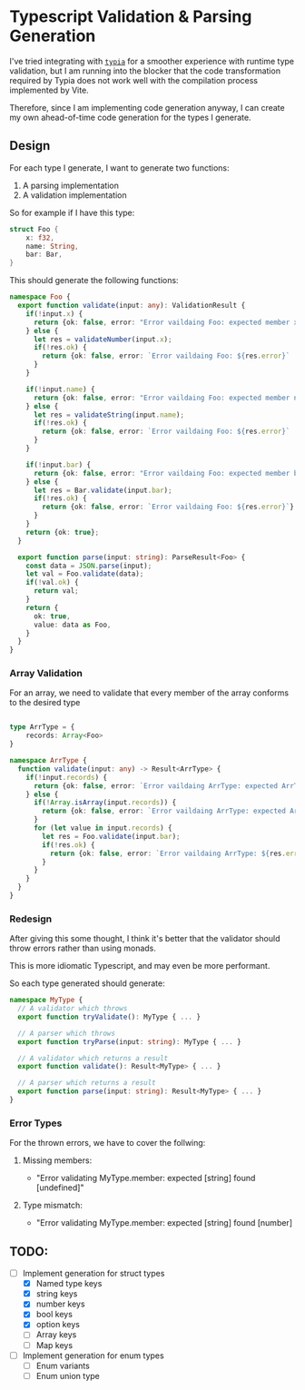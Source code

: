 # Typescript Validation & Parsing Generation

I've tried integrating with [`typia`](https://typia.io/docs/) for a smoother experience with runtime type validation, but I am running into the blocker that the code transformation required by Typia does not work well with the compilation process implemented by Vite.

Therefore, since I am implementing code generation anyway, I can create my own ahead-of-time code generation for the types I generate.

## Design

For each type I generate, I want to generate two functions:
1. A parsing implementation
2. A validation implementation

So for example if I have this type:

```rs
struct Foo {
    x: f32,
    name: String,
    bar: Bar,
}
```

This should generate the following functions:

```ts
namespace Foo {
  export function validate(input: any): ValidationResult {
    if(!input.x) {
      return {ok: false, error: "Error vaildaing Foo: expected member x does not exist"};
    } else {
      let res = validateNumber(input.x);
      if(!res.ok) {
        return {ok: false, error: `Error vaildaing Foo: ${res.error}`
      }
    }

    if(!input.name) {
      return {ok: false, error: "Error vaildaing Foo: expected member name does not exist"};
    } else {
      let res = validateString(input.name);
      if(!res.ok) {
        return {ok: false, error: `Error vaildaing Foo: ${res.error}`
      }
    }

    if(!input.bar) {
      return {ok: false, error: "Error vaildaing Foo: expected member bar does not exist"};
    } else {
      let res = Bar.validate(input.bar);
      if(!res.ok) {
        return {ok: false, error: `Error vaildaing Foo: ${res.error}`}
      }
    }
    return {ok: true};
  }

  export function parse(input: string): ParseResult<Foo> {
    const data = JSON.parse(input);
    let val = Foo.validate(data);
    if(!val.ok) {
      return val;
    }
    return {
      ok: true,
      value: data as Foo,
    }
  }
}

```

### Array Validation

For an array, we need to validate that every member of the array conforms to the desired type

```ts

type ArrType = {
    records: Array<Foo>
}

namespace ArrType {
  function validate(input: any) -> Result<ArrType> {
    if(!input.records) {
      return {ok: false, error: `Error vaildaing ArrType: expected ArrType.records to be defined`}
    } else {
      if(!Array.isArray(input.records)) {
        return {ok: false, error: `Error vaildaing ArrType: expected ArrType.records to be an Array`}
      }
      for (let value in input.records) {
        let res = Foo.validate(input.bar);
        if(!res.ok) {
          return {ok: false, error: `Error vaildaing ArrType: ${res.error}`}
        }
      }
    }
  }
}

```

### Redesign

After giving this some thought, I think it's better that the validator should throw errors rather than using monads.

This is more idiomatic Typescript, and may even be more performant.

So each type generated should generate:

```ts
namespace MyType {
  // A validator which throws
  export function tryValidate(): MyType { ... }

  // A parser which throws
  export function tryParse(input: string): MyType { ... }

  // A validator which returns a result
  export function validate(): Result<MyType> { ... }

  // A parser which returns a result
  export function parse(input: string): Result<MyType> { ... }
}
```

### Error Types

For the thrown errors, we have to cover the follwing:

1. Missing members:
    - "Error validating MyType.member: expected [string] found [undefined]"

2. Type mismatch:
    - "Error validating MyType.member: expected [string] found [number]


## TODO:

- [ ] Implement generation for struct types
    - [x] Named type keys
    - [x] string keys
    - [x] number keys
    - [x] bool keys
    - [x] option keys
    - [ ] Array keys
    - [ ] Map keys
- [ ] Implement generation for enum types
    - [ ] Enum variants
    - [ ] Enum union type
